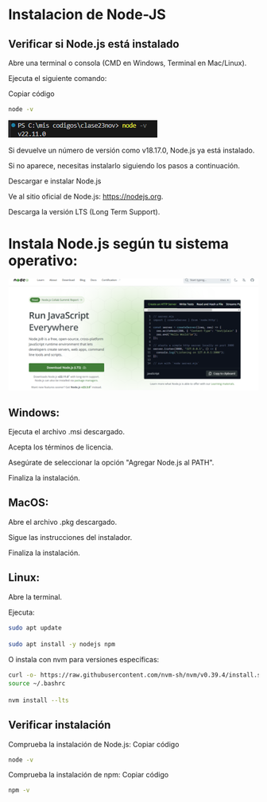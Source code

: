 # Instalacion de Node-JS
## Verificar si Node.js está instalado

Abre una terminal o consola (CMD en Windows, Terminal en Mac/Linux).

Ejecuta el siguiente comando:

Copiar código
``` bash
node -v
```
![](https://github.com/GabrielAzabache/Documentacion-Tecnica-grupo-3/blob/main/imagenes/image.png)

Si devuelve un número de versión como v18.17.0, Node.js ya está instalado.

Si no aparece, necesitas instalarlo siguiendo los pasos a continuación.

Descargar e instalar Node.js

Ve al sitio oficial de Node.js: https://nodejs.org.

Descarga la versión LTS (Long Term Support).

# Instala Node.js según tu sistema operativo:

![](https://github.com/DiegoX945/DOC-Tecnica/blob/main/Imagenes/imagen%20(9).png)

## Windows:

Ejecuta el archivo .msi descargado.

Acepta los términos de licencia.

Asegúrate de seleccionar la opción "Agregar Node.js al PATH".

Finaliza la instalación.

## MacOS:
Abre el archivo .pkg descargado.

Sigue las instrucciones del instalador.

Finaliza la instalación.

## Linux:

Abre la terminal.

Ejecuta:
``` bash
sudo apt update

sudo apt install -y nodejs npm
```
O instala con nvm para versiones específicas:
``` bash
curl -o- https://raw.githubusercontent.com/nvm-sh/nvm/v0.39.4/install.sh | bash
source ~/.bashrc

nvm install --lts
```
## Verificar instalación

Comprueba la instalación de Node.js:
Copiar código
``` bash
node -v
```
Comprueba la instalación de npm:
Copiar código
``` bash
npm -v
```
